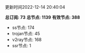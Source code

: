 更新时间2022-12-14 20:40:04

**总订阅: 73**
**总节点: 1139**
**有效节点: 388**
- ss节点: 174
- trojan节点: 45
- v2ray节点: 168
- ssr节点: 1
